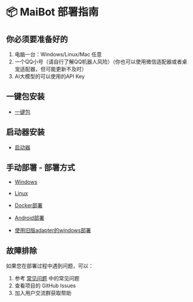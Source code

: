 # 📦 MaiBot 部署指南

## 你必须要准备好的

1. 电脑一台：Windows/Linux/Mac 任意
2. 一个QQ小号（请自行了解QQ机器人风险）（你也可以使用微信适配器或者桌宠适配器，但可能更新不及时）
3. AI大模型的可以使用的API Key

## 一键包安装

- [一键包](onekey_deploy)

## 启动器安装

- [启动器](launcher_deploy)

## 手动部署 - 部署方式

- [Windows](mmc_deploy_windows)


- [Linux](mmc_deploy_linux)


- [Docker部署](mmc_deploy_docker)


- [Android部署](mmc_deploy_android)


- [使用旧版adapter的windows部署](./old/mmc_deploy_windows_old)


## 故障排除

如果您在部署过程中遇到问题，可以：

1. 参考 [常见问题](/faq/) 中的常见问题
2. 查看项目的 GitHub Issues
3. 加入用户交流群获取帮助
